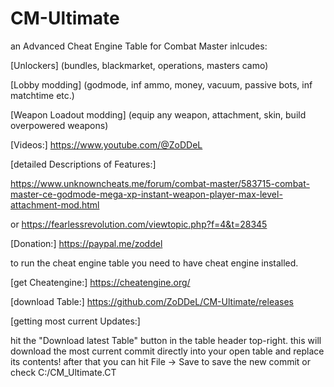 # CM-Ultimate

an Advanced Cheat Engine Table for Combat Master
inlcudes:

[Unlockers]  (bundles, blackmarket, operations, masters camo)

[Lobby modding]  (godmode, inf ammo, money, vacuum, passive bots, inf matchtime etc.)

[Weapon Loadout modding]  (equip any weapon, attachment, skin, build overpowered weapons)


[Videos:]
https://www.youtube.com/@ZoDDeL


[detailed Descriptions of Features:]

https://www.unknowncheats.me/forum/combat-master/583715-combat-master-ce-godmode-mega-xp-instant-weapon-player-max-level-attachment-mod.html

or https://fearlessrevolution.com/viewtopic.php?f=4&t=28345


[Donation:]
https://paypal.me/zoddel


to run the cheat engine table you need to have cheat engine installed.

[get Cheatengine:]
https://cheatengine.org/


[download Table:]
https://github.com/ZoDDeL/CM-Ultimate/releases


[getting most current Updates:]

hit the "Download latest Table" button in the table header top-right.
this will download the most current commit directly into your open table and replace its contents!
after that you can hit File -> Save to save the new commit or check C:/CM_Ultimate.CT
